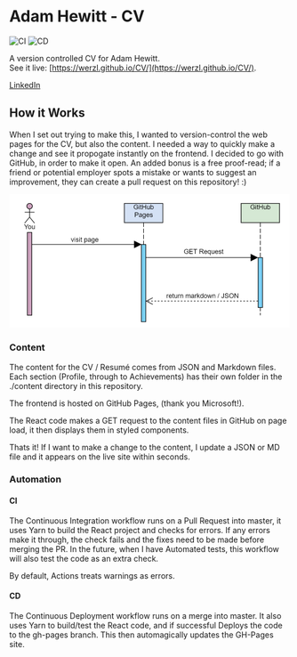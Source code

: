# Adam Hewitt - CV 
![CI](https://github.com/werzl/CV/workflows/CI/badge.svg)
![CD](https://github.com/werzl/CV/workflows/CD/badge.svg)


A version controlled CV for Adam Hewitt.<br/> 
See it live: [https://werzl.github.io/CV/](https://werzl.github.io/CV/).

[LinkedIn](https://www.linkedin.com/in/ahewit)

## How it Works
When I set out trying to make this, I wanted to version-control the web pages for the CV, but also the content. I needed a way to quickly make a change and see it propogate instantly on the frontend. I decided to go with GitHub, in order to make it open. An added bonus is a free proof-read; if a friend or potential employer spots a mistake or wants to suggest an improvement, they can create a pull request on this repository! :)

![sequence for viewing the site](https://raw.githubusercontent.com/werzl/CV/master/viewing-cv-sequence.png)

### Content
The content for the CV / Resumé comes from JSON and Markdown files. Each section (Profile, through to Achievements) has their own folder in the ./content directory in this repository. 

The frontend is hosted on GitHub Pages, (thank you Microsoft!).

The React code makes a GET request to the content files in GitHub on page load, it then displays them in styled components.

Thats it! If I want to make a change to the content, I update a JSON or MD file and it appears on the live site within seconds.

### Automation
#### CI
The Continuous Integration workflow runs on a Pull Request into master, it uses Yarn to build the React project and checks for errors. If any errors make it through, the check fails and the fixes need to be made before merging the PR. In the future, when I have Automated tests, this workflow will also test the code as an extra check.

By default, Actions treats warnings as errors.

#### CD
The Continuous Deployment workflow runs on a merge into master. It also uses Yarn to build/test the React code, and if successful Deploys the code to the gh-pages branch. This then automagically updates the GH-Pages site.

